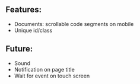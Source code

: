 ## Features:
- Documents: scrollable code segments on mobile
- Unique id/class

## Future:
- Sound
- Notification on page title
- Wait for event on touch screen